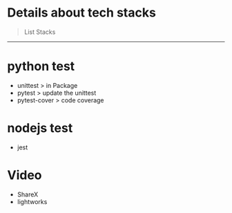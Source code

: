 # Details about tech stacks

> List Stacks

---

# python test

- unittest  > in Package
- pytest    > update the unittest
- pytest-cover  > code coverage


# nodejs test

- jest


# Video

- ShareX
- lightworks

